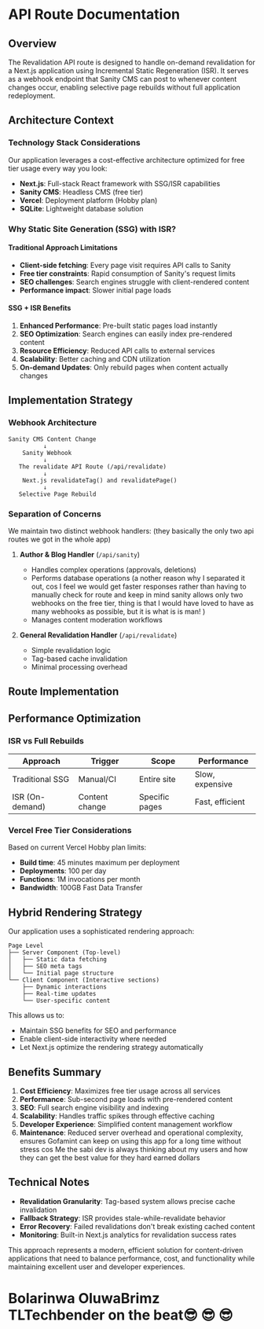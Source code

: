 #  API Route Documentation

## Overview

The Revalidation API route is designed to handle on-demand revalidation for a Next.js application using Incremental Static Regeneration (ISR). It serves as a webhook endpoint that Sanity CMS can post to whenever content changes occur, enabling selective page rebuilds without full application redeployment.

## Architecture Context

### Technology Stack Considerations

Our application leverages a cost-effective architecture optimized for free tier usage every way you look:

- **Next.js**: Full-stack React framework with SSG/ISR capabilities
- **Sanity CMS**: Headless CMS (free tier)
- **Vercel**: Deployment platform (Hobby plan)
- **SQLite**: Lightweight database solution 

### Why Static Site Generation (SSG) with ISR?

#### Traditional Approach Limitations
- **Client-side fetching**: Every page visit requires API calls to Sanity
- **Free tier constraints**: Rapid consumption of Sanity's request limits
- **SEO challenges**: Search engines struggle with client-rendered content
- **Performance impact**: Slower initial page loads

#### SSG + ISR Benefits
1. **Enhanced Performance**: Pre-built static pages load instantly
2. **SEO Optimization**: Search engines can easily index pre-rendered content
3. **Resource Efficiency**: Reduced API calls to external services
4. **Scalability**: Better caching and CDN utilization
5. **On-demand Updates**: Only rebuild pages when content actually changes

## Implementation Strategy

### Webhook Architecture

```
Sanity CMS Content Change
          ↓
    Sanity Webhook
          ↓
   The revalidate API Route (/api/revalidate)
          ↓
    Next.js revalidateTag() and revalidatePage()
          ↓
   Selective Page Rebuild
```

### Separation of Concerns

We maintain two distinct webhook handlers: (they basically the only two api routes we got in the whole app)

1. **Author & Blog Handler** (`/api/sanity`)
   - Handles complex operations (approvals, deletions)
   - Performs database operations (a nother reason why I separated it out, cos I feel we would get faster responses rather than having to manually check for route and keep in mind sanity allows only two webhooks on the free tier, thing is that I would have loved to have as many webhooks as possible, but it is what is is man!
    )
   - Manages content moderation workflows

2. **General Revalidation Handler** (`/api/revalidate`) 
   - Simple revalidation logic
   - Tag-based cache invalidation
   - Minimal processing overhead

## Route Implementation



## Performance Optimization

### ISR vs Full Rebuilds

| Approach | Trigger | Scope | Performance |
|----------|---------|--------|-------------|
| Traditional SSG | Manual/CI | Entire site | Slow, expensive |
| ISR (On-demand) | Content change | Specific pages | Fast, efficient |

### Vercel Free Tier Considerations

Based on current Vercel Hobby plan limits:
- **Build time**: 45 minutes maximum per deployment
- **Deployments**: 100 per day
- **Functions**: 1M invocations per month
- **Bandwidth**: 100GB Fast Data Transfer


## Hybrid Rendering Strategy

Our application uses a sophisticated rendering approach:

```
Page Level
├── Server Component (Top-level)
│   ├── Static data fetching
│   ├── SEO meta tags
│   └── Initial page structure
└── Client Component (Interactive sections)
    ├── Dynamic interactions
    ├── Real-time updates
    └── User-specific content
```

This allows us to:
- Maintain SSG benefits for SEO and performance
- Enable client-side interactivity where needed
- Let Next.js optimize the rendering strategy automatically

## Benefits Summary

1. **Cost Efficiency**: Maximizes free tier usage across all services
2. **Performance**: Sub-second page loads with pre-rendered content
3. **SEO**: Full search engine visibility and indexing
4. **Scalability**: Handles traffic spikes through effective caching
5. **Developer Experience**: Simplified content management workflow
6. **Maintenance**: Reduced server overhead and operational complexity, ensures Gofamint can keep on using this app for a long time without stress cos Me the sabi dev is always thinking about my users and how they can get the best value for they hard earned dollars

## Technical Notes

- **Revalidation Granularity**: Tag-based system allows precise cache invalidation
- **Fallback Strategy**: ISR provides stale-while-revalidate behavior
- **Error Recovery**: Failed revalidations don't break existing cached content
- **Monitoring**: Built-in Next.js analytics for revalidation success rates

This approach represents a modern, efficient solution for content-driven applications that need to balance performance, cost, and functionality while maintaining excellent user and developer experiences.

# Bolarinwa OluwaBrimz TLTechbender on the beat😎 😎 😎 